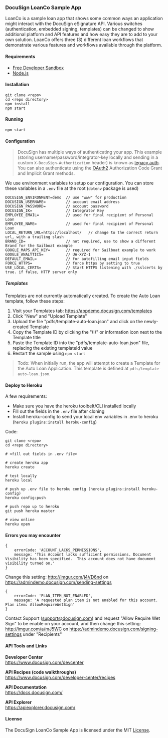 
### DocuSign LoanCo Sample App 

LoanCo is a sample loan app that shows some common ways an application might interact with the DocuSign eSignature API. Various switches (authentication, embedded signing, templates) can be changed to show additional platform and API features and how easy they are to add to your own solution. LoanCo offers three (3) different loan workflows that demonstrate various features and workflows available through the platform.

#### Requirements

- [Free Developer Sandbox](https://secure.docusign.com/signup/develop)
- [Node.js](https://nodejs.org/en/)


#### Installation 

    git clone <repo> 
    cd <repo directory>
    npm install
    npm start


#### Running 

    npm start
    

#### Configuration 

> DocuSign has multiple ways of authenticating your app. This example (storing username/password/integrator-key locally and sending in a custom `X-DocuSign-Authentication` header) is known as [legacy auth](https://docs.docusign.com/esign/guide/authentication/legacy_auth.html). You can also authenticate using the [OAuth2](https://docs.docusign.com/esign/guide/authentication/auth_server.html) Authorization Code Grant and Implicit Grant methods.


We use environment variables to setup our configuration. You can store these variables in a `.env` file at the root (`dotenv` package is used) 

    DOCUSIGN_ENVIRONMENT=demo  // use "www" for production  
    DOCUSIGN_USERNAME=         // account email address  
    DOCUSIGN_PASSWORD=         // account password
    DOCUSIGN_IK=               // Integrator Key 
    EMPLOYEE_EMAIL=            // used for final recipient of Personal Loan
    EMPLOYEE_NAME=             // used for final recipient of Personal Loan
    LOCAL_RETURN_URL=http://localhost/   // change to the correct return url, with a trailing slash
    BRAND_ID=                  // not required, use to show a different Brand for the Sailboat example 
    GOOGLE_MAPS_API_KEY=       // required for Sailboat example to work
    GOOGLE_ANALYTICS=          // UA-XYZ-1
    DEFAULT_EMAIL=             // for autofilling email input fields
    FORCE_HTTPS=               // force https by setting to true
    USE_LOCAL_CERTS=           // Start HTTPS listening with ./sslcerts by true. if false, HTTP server only


##### Templates 

Templates are not currently automatically created. To create the Auto Loan template, follow these steps: 

1. Visit your Templates tab: https://appdemo.docusign.com/templates  
1. Click "New" and "Upload Template" 
1. Upload the file "pdfs/template-auto-loan.json" and click on the newly-created Template 
1. Copy the Template ID by clicking the "(I)" or information icon next to the Template title 
1. Paste the Template ID into the "pdfs/template-auto-loan.json" file, replacing the existing templateId value 
1. Restart the sample using `npm start`  

> Todo: When initially run, the app will attempt to create a Template for the Auto Loan Application. This template is defined at `pdfs/template-auto-loan.json`. 


#### Deploy to Heroku 

A few requirements:

- Make sure you have the heroku toolbelt/CLI installed locally  
- Fill out the fields in the `.env` file after cloning 
- Install heroku-config to send your local env variables in .env to heroku (`heroku plugins:install heroku-config`)  


Code:  

    git clone <repo>
    cd <repo directory>

    # <fill out fields in .env file>

    # create heroku app
    heroku create    

    # test locally
    heroku local

    # push up .env file to heroku config (heroku plugins:install heroku-config)
    heroku config:push

    # push repo up to heroku 
    git push heroku master

    # view online
    heroku open
    


#### Errors you may encounter  

    { 
        errorCode: 'ACCOUNT_LACKS_PERMISSIONS',
        message: 'This Account lacks sufficient permissions. Document Visibility has been specified.  This account does not have document visibility turned on.' 
    }

Change this setting: http://imgur.com/j4VD6nd on https://admindemo.docusign.com/sending-settings



    {
        errorCode: 'PLAN_ITEM_NOT_ENABLED',
        message: 'A requested plan item is not enabled for this account. Plan item: AllowRequireWetSign' 
    }

Contact Support (support@docusign.com) and request "Allow Require Wet Sign" to be enable on your account, and then change this setting: http://imgur.com/a/mJ5WC on https://admindemo.docusign.com/signing-settings under "Recipients" 



#### API Tools and Links

__Developer Center__  
https://www.docusign.com/devcenter

__API Recipes (code walkthroughs)__  
https://www.docusign.com/developer-center/recipes

__API Documentation__  
https://docs.docusign.com/  

__API Explorer__  
https://apiexplorer.docusign.com/  



#### License 

The DocuSign LoanCo Sample App is licensed under the MIT [License](LICENSE).



